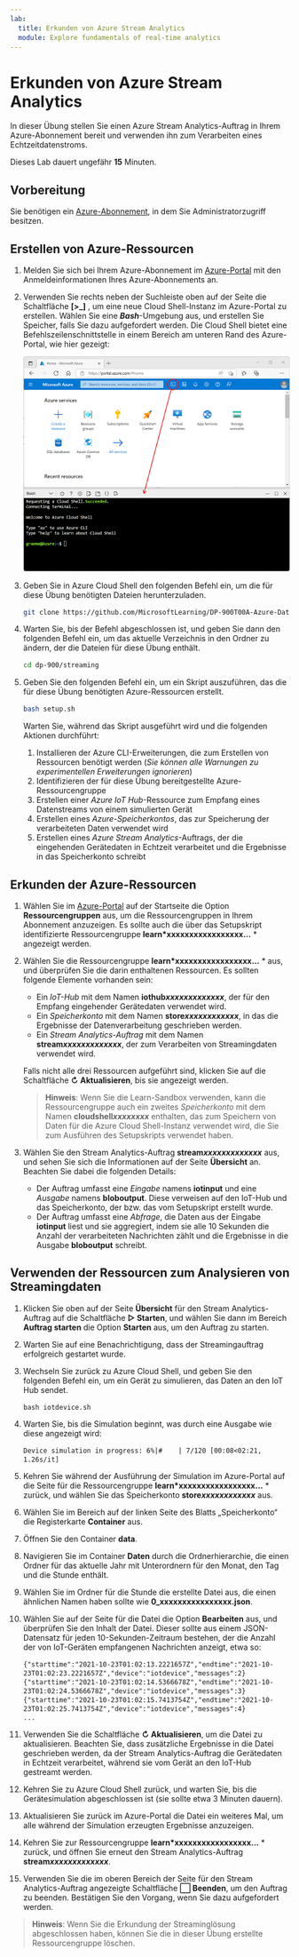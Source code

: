 ```yaml
---
lab:
  title: Erkunden von Azure Stream Analytics
  module: Explore fundamentals of real-time analytics
---
```


# <a name="explore-azure-stream-analytics"></a>Erkunden von Azure Stream Analytics

In dieser Übung stellen Sie einen Azure Stream Analytics-Auftrag in Ihrem Azure-Abonnement bereit und verwenden ihn zum Verarbeiten eines Echtzeitdatenstroms.

Dieses Lab dauert ungefähr **15** Minuten.

## <a name="before-you-start"></a>Vorbereitung

Sie benötigen ein [Azure-Abonnement](https://azure.microsoft.com/free), in dem Sie Administratorzugriff besitzen.

## <a name="create-azure-resources"></a>Erstellen von Azure-Ressourcen

1. Melden Sie sich bei Ihrem Azure-Abonnement im [Azure-Portal](https://portal.azure.com) mit den Anmeldeinformationen Ihres Azure-Abonnements an.

1. Verwenden Sie rechts neben der Suchleiste oben auf der Seite die Schaltfläche **[\>_]** , um eine neue Cloud Shell-Instanz im Azure-Portal zu erstellen. Wählen Sie eine ***Bash***-Umgebung aus, und erstellen Sie Speicher, falls Sie dazu aufgefordert werden. Die Cloud Shell bietet eine Befehlszeilenschnittstelle in einem Bereich am unteren Rand des Azure-Portal, wie hier gezeigt:

    ![Azure-Portal mit einem Cloud Shell-Bereich](./images/cloud-shell.png)

1. Geben Sie in Azure Cloud Shell den folgenden Befehl ein, um die für diese Übung benötigten Dateien herunterzuladen.

    ```bash
    git clone https://github.com/MicrosoftLearning/DP-900T00A-Azure-Data-Fundamentals dp-900
    ```

1. Warten Sie, bis der Befehl abgeschlossen ist, und geben Sie dann den folgenden Befehl ein, um das aktuelle Verzeichnis in den Ordner zu ändern, der die Dateien für diese Übung enthält.

    ```bash
    cd dp-900/streaming
    ```

1. Geben Sie den folgenden Befehl ein, um ein Skript auszuführen, das die für diese Übung benötigten Azure-Ressourcen erstellt.

    ```bash
    bash setup.sh
    ```

    Warten Sie, während das Skript ausgeführt wird und die folgenden Aktionen durchführt:

    1. Installieren der Azure CLI-Erweiterungen, die zum Erstellen von Ressourcen benötigt werden (*Sie können alle Warnungen zu experimentellen Erweiterungen ignorieren*)
    1. Identifizieren der für diese Übung bereitgestellte Azure-Ressourcengruppe
    1. Erstellen einer *Azure IoT Hub*-Ressource zum Empfang eines Datenstreams von einem simulierten Gerät
    1. Erstellen eines *Azure-Speicherkontos*, das zur Speicherung der verarbeiteten Daten verwendet wird
    1. Erstellen eines *Azure Stream Analytics*-Auftrags, der die eingehenden Gerätedaten in Echtzeit verarbeitet und die Ergebnisse in das Speicherkonto schreibt

## <a name="explore-the-azure-resources"></a>Erkunden der Azure-Ressourcen

1. Wählen Sie im [Azure-Portal](https://portal.azure.com?azure-portal=true) auf der Startseite die Option **Ressourcengruppen** aus, um die Ressourcengruppen in Ihrem Abonnement anzuzeigen. Es sollte auch die über das Setupskript identifizierte Ressourcengruppe **learn*xxxxxxxxxxxxxxxxx...** * angezeigt werden.
2. Wählen Sie die Ressourcengruppe **learn*xxxxxxxxxxxxxxxxx...** * aus, und überprüfen Sie die darin enthaltenen Ressourcen. Es sollten folgende Elemente vorhanden sein:
    - Ein *IoT-Hub* mit dem Namen **iothub*xxxxxxxxxxxxx***, der für den Empfang eingehender Gerätedaten verwendet wird.
    - Ein *Speicherkonto* mit dem Namen **store*xxxxxxxxxxxx***, in das die Ergebnisse der Datenverarbeitung geschrieben werden.
    - Ein *Stream Analytics-Auftrag* mit dem Namen **stream*xxxxxxxxxxxxx***, der zum Verarbeiten von Streamingdaten verwendet wird.

    Falls nicht alle drei Ressourcen aufgeführt sind, klicken Sie auf die Schaltfläche **&#8635; Aktualisieren**, bis sie angezeigt werden.

    > **Hinweis**: Wenn Sie die Learn-Sandbox verwenden, kann die Ressourcengruppe auch ein zweites *Speicherkonto* mit dem Namen **cloudshell*xxxxxxxx*** enthalten, das zum Speichern von Daten für die Azure Cloud Shell-Instanz verwendet wird, die Sie zum Ausführen des Setupskripts verwendet haben.

3. Wählen Sie den Stream Analytics-Auftrag **stream*xxxxxxxxxxxxx*** aus, und sehen Sie sich die Informationen auf der Seite **Übersicht** an. Beachten Sie dabei die folgenden Details:
    - Der Auftrag umfasst eine *Eingabe* namens **iotinput** und eine *Ausgabe* namens **bloboutput**. Diese verweisen auf den IoT-Hub und das Speicherkonto, der bzw. das vom Setupskript erstellt wurde.
    - Der Auftrag umfasst eine *Abfrage*, die Daten aus der Eingabe **iotinput** liest und sie aggregiert, indem sie alle 10 Sekunden die Anzahl der verarbeiteten Nachrichten zählt und die Ergebnisse in die Ausgabe **bloboutput** schreibt.

## <a name="use-the-resources-to-analyze-streaming-data"></a>Verwenden der Ressourcen zum Analysieren von Streamingdaten

1. Klicken Sie oben auf der Seite **Übersicht** für den Stream Analytics-Auftrag auf die Schaltfläche **&#9655; Starten**, und wählen Sie dann im Bereich **Auftrag starten** die Option **Starten** aus, um den Auftrag zu starten.
2. Warten Sie auf eine Benachrichtigung, dass der Streamingauftrag erfolgreich gestartet wurde.
3. Wechseln Sie zurück zu Azure Cloud Shell, und geben Sie den folgenden Befehl ein, um ein Gerät zu simulieren, das Daten an den IoT Hub sendet.

    ```
    bash iotdevice.sh
    ```

4. Warten Sie, bis die Simulation beginnt, was durch eine Ausgabe wie diese angezeigt wird:

    ```
    Device simulation in progress: 6%|#    | 7/120 [00:08<02:21, 1.26s/it]
    ```

5. Kehren Sie während der Ausführung der Simulation im Azure-Portal auf die Seite für die Ressourcengruppe **learn*xxxxxxxxxxxxxxxxx...** * zurück, und wählen Sie das Speicherkonto **store*xxxxxxxxxxxx*** aus.
6. Wählen Sie im Bereich auf der linken Seite des Blatts „Speicherkonto“ die Registerkarte **Container** aus.
7. Öffnen Sie den Container **data**.
8. Navigieren Sie im Container **Daten** durch die Ordnerhierarchie, die einen Ordner für das aktuelle Jahr mit Unterordnern für den Monat, den Tag und die Stunde enthält.
9. Wählen Sie im Ordner für die Stunde die erstellte Datei aus, die einen ähnlichen Namen haben sollte wie **0_xxxxxxxxxxxxxxxx.json**.
10. Wählen Sie auf der Seite für die Datei die Option **Bearbeiten** aus, und überprüfen Sie den Inhalt der Datei. Dieser sollte aus einem JSON-Datensatz für jeden 10-Sekunden-Zeitraum bestehen, der die Anzahl der von IoT-Geräten empfangenen Nachrichten anzeigt, etwa so:

    ```
    {"starttime":"2021-10-23T01:02:13.2221657Z","endtime":"2021-10-23T01:02:23.2221657Z","device":"iotdevice","messages":2}
    {"starttime":"2021-10-23T01:02:14.5366678Z","endtime":"2021-10-23T01:02:24.5366678Z","device":"iotdevice","messages":3}
    {"starttime":"2021-10-23T01:02:15.7413754Z","endtime":"2021-10-23T01:02:25.7413754Z","device":"iotdevice","messages":4}
    ...
    ```

11. Verwenden Sie die Schaltfläche **&#8635; Aktualisieren**, um die Datei zu aktualisieren. Beachten Sie, dass zusätzliche Ergebnisse in die Datei geschrieben werden, da der Stream Analytics-Auftrag die Gerätedaten in Echtzeit verarbeitet, während sie vom Gerät an den IoT-Hub gestreamt werden.
12. Kehren Sie zu Azure Cloud Shell zurück, und warten Sie, bis die Gerätesimulation abgeschlossen ist (sie sollte etwa 3 Minuten dauern).
13. Aktualisieren Sie zurück im Azure-Portal die Datei ein weiteres Mal, um alle während der Simulation erzeugten Ergebnisse anzuzeigen.
14. Kehren Sie zur Ressourcengruppe **learn*xxxxxxxxxxxxxxxxx...** * zurück, und öffnen Sie erneut den Stream Analytics-Auftrag **stream*xxxxxxxxxxxxx***.
15. Verwenden Sie die im oberen Bereich der Seite für den Stream Analytics-Auftrag angezeigte Schaltfläche **&#11036; Beenden**, um den Auftrag zu beenden. Bestätigen Sie den Vorgang, wenn Sie dazu aufgefordert werden.

> **Hinweis**: Wenn Sie die Erkundung der Streaminglösung abgeschlossen haben, können Sie die in dieser Übung erstellte Ressourcengruppe löschen.

